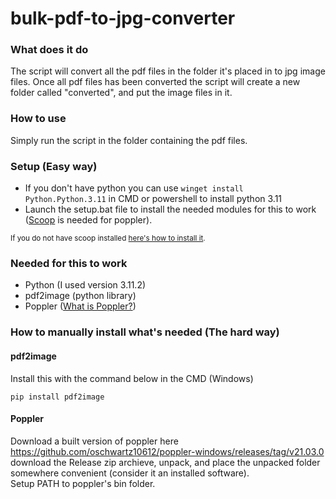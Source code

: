 # bulk-pdf-to-jpg-converter

<h3>What does it do</h3>
The script will convert all the pdf files in the folder it's placed in to jpg image files. Once all pdf files has been converted the script will create a new folder called "converted", and put the image files in it.

<h3>How to use</h3>
Simply run the script in the folder containing the pdf files.<br>

<h3>Setup (Easy way)</h3>

- If you don't have python you can use `winget install Python.Python.3.11` in CMD or powershell to install python 3.11
- Launch the setup.bat file to install the needed modules for this to work (<a target="_blank" href="https://scoop.sh/" >Scoop</a> is needed for poppler).

<sub>If you do not have scoop installed <a href="https://thomrl.github.io/thomrl/">here's how to install it</a>.</sub>

<h3>Needed for this to work</h3>

- Python (I used version 3.11.2)
- pdf2image (python library)
- Poppler (<a target="_blank" href="https://poppler.freedesktop.org/" >What is Poppler?</a>)


<h3>How to manually install what's needed (The hard way)</h3>
<h4>pdf2image</h4>Install this with the command below in the CMD (Windows)

```pip install pdf2image```
<br>
<h4>Poppler</h4>
Download a built version of poppler here <a target="_blank" href="https://github.com/oschwartz10612/poppler-windows/releases/tag/v21.03.0" >https://github.com/oschwartz10612/poppler-windows/releases/tag/v21.03.0</a> download the Release zip archieve, unpack, and place the unpacked folder somewhere convenient (consider it an installed software).<br>
Setup PATH to poppler's bin folder.






